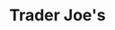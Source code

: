 ---
title: "Trader Joe's"
url: /long-beach/trader-joes-east-pacific-coast-highway/
shop: Supermarkt
---